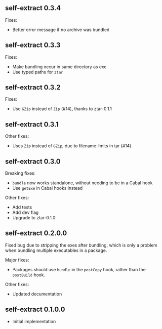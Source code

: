 ## self-extract 0.3.4

Fixes:
* Better error message if no archive was bundled

## self-extract 0.3.3

Fixes:
* Make bundling occur in same directory as exe
* Use typed paths for `ztar`

## self-extract 0.3.2

Fixes:
* Use `GZip` instead of `Zip` (#14), thanks to ztar-0.1.1

## self-extract 0.3.1

Other fixes:
* Uses `Zip` instead of `GZip`, due to filename limits in tar (#14)

## self-extract 0.3.0

Breaking fixes:
* `bundle` now works standalone, without needing to be in a Cabal hook
* Use `getExe` in Cabal hooks instead

Other fixes:
* Add tests
* Add dev flag
* Upgrade to ztar-0.1.0

## self-extract 0.2.0.0

Fixed bug due to stripping the exes after bundling, which is only a problem when bundling multiple
executables in a package.

Major fixes:
* Packages should use `bundle` in the `postCopy` hook, rather than the `postBuild` hook.

Other fixes:
* Updated documentation

## self-extract 0.1.0.0

* Initial implementation
